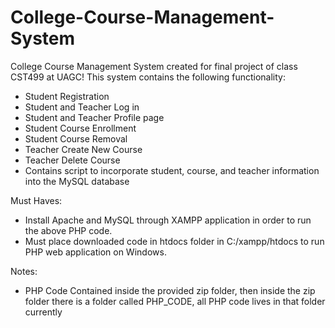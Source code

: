 # College-Course-Management-System
College Course Management System created for final project of class CST499 at UAGC!
This system contains the following functionality:
  - Student Registration
  - Student and Teacher Log in
  - Student and Teacher Profile page
  - Student Course Enrollment
  - Student Course Removal
  - Teacher Create New Course
  - Teacher Delete Course
  - Contains script to incorporate student, course, and teacher information into the MySQL database
  
Must Haves:
  - Install Apache and MySQL through XAMPP application in order to run the above PHP code.
  - Must place downloaded code in htdocs folder in C:/xampp/htdocs to run PHP web application on Windows.

Notes: 
  - PHP Code Contained inside the provided zip folder, then inside the zip folder there is a folder called PHP_CODE, all PHP code lives in that folder currently
